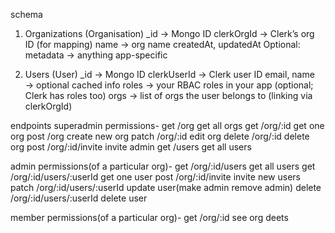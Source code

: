 schema 
1. Organizations (Organisation)
_id → Mongo ID
clerkOrgId → Clerk’s org ID (for mapping)
name → org name
createdAt, updatedAt
Optional: metadata → anything app-specific

2. Users (User)
_id → Mongo ID
clerkUserId → Clerk user ID
email, name → optional cached info
roles → your RBAC roles in your app (optional; Clerk has roles too)
orgs → list of orgs the user belongs to (linking via clerkOrgId)

endpoints
superadmin permissions-
get /org get all orgs
get /org/:id get one org
post /org create new org
patch /org/:id edit org 
delete /org/:id delete org
post /org/:id/invite invite admin
get /users get all users

admin permissions(of a particular org)-
get /org/:id/users get all users
get /org/:id/users/:userId get one user
post /org/:id/invite invite new users
patch /org/:id/users/:userId update user(make admin remove admin)
delete /org/:id/users/:userId delete user

member permissions(of a particular org)-
get /org/:id see org deets
